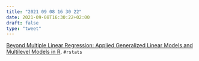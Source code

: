 ```yaml
---
title: "2021 09 08 16 30 22"
date: 2021-09-08T16:30:22+02:00
draft: false
type: "tweet"
---
```

[Beyond Multiple Linear Regression: Applied Generalized Linear Models and Multilevel Models in R](https://bookdown.org/roback/bookdown-BeyondMLR/). `#rstats`
